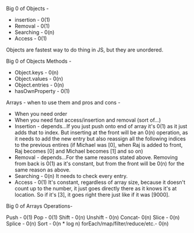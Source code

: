 Big 0 of Objects -

- insertion - 0(1)
- Removal - 0(1)
- Searching - 0(n)
- Access - 0(1)

Objects are fastest way to do thing in JS, but they are unordered.

Big 0 of Objects Methods -

- Object.keys - 0(n)
- Object.values - 0(n)
- Object.entries - 0(n)
- hasOwnProperty - 0(1)

Arrays - when to use them and pros and cons -

- When you need order
- When you need fast access/insertion and removal (sort of...)
- Insertion - depends...If you just push onto end of array it's 0(1) as it just adds that to index. But inserting at the front will be an 0(n) operation, as it needs to add the new entry but also reassign all the following indices to the previous entires (if Michael was [0], when Raj is added to front, Raj becomes [0] and Michael becomes [1] and so on)
- Removal - depends...For the same reasons stated above. Removing from back is 0(1) as it's constant, but from the front will be 0(n) for the same reason as above.
- Searching - 0(n) It needs to check every entry.
- Access - 0(1) It's constant, regardless of array size, because it doesn't count up to the number, it just goes directly there as it knows it's at location. So if it's [3], it goes right there just like if it was [9000].

Big 0 of Arrays Operations-

Push - 0(1)
Pop - 0(1)
Shift - 0(n)
Unshift - 0(n)
Concat- 0(n)
Slice - 0(n)
Splice - 0(n)
Sort - 0(n * log n)
forEach/map/filter/reduce/etc.- 0(n)

